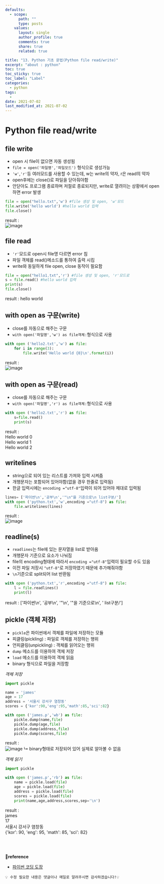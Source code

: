```yaml
---
defaults:
  - scope:
      path: ""
      type: posts
    values:
      layout: single
      author_profile: true
      comments: true
      share: true
      related: true

title: "13. Python 기초 문법(Python file read/write)"
excerpt: "about : python"
toc: true
toc_sticky: true
toc_label: "Label"
categories:
  - python
tags:
  - 
date: 2021-07-02
last_modified_at: 2021-07-02
---
```


# Python file read/write

## file write

- open 시 file이 없으면 자동 생성됨
- `file = open('파일명','파일모드')` 형식으로 생성가능
- `'w'`,`'r'`등 여러모드를 사용할 수 있는데, w는 write의 약자, r은 read의 약자
- open후에는 close()로 파일을 닫아줘야함
- 안닫아도 프로그램 종료하며 저절로 종료되지만, write로 열려이는 상황에서 open 하면 error 발생

```python
file = open("hello.txt",'w') #file 생성 및 open, 'w'모드
file.write('hello world') #hello world 입력
file.close()
```
result : <br>
![image](https://user-images.githubusercontent.com/77658029/124107952-b454a200-daa0-11eb-810c-6d73c679b2bf.png)

## file read

- `'r'`모드로 open시 file명 다르면 error 침
- 파일 객체를 read()메소드를 통하여 출력 시킴
- write와 동일하게 file open, close 동작이 필요함

```python
file = open("hello1.txt",'r') #file 생성 및 open, 'r'모드로
s = file.read() #hello world 입력
print(s)
file.close()
```
result : hello world

## with open as 구문(write)

- close를 자동으로 해주는 구문
- `with open('파일명','w') as file객체:`형식으로 사용

```python
with open ('hello2.txt','w') as file:
    for i in range(3):
        file.write('Hello world {0}\n'.format(i))
```
result : <br>
![image](https://user-images.githubusercontent.com/77658029/124109963-ae5fc080-daa2-11eb-836b-1116618b010c.png)

## with open as 구문(read)

- close를 자동으로 해주는 구문
- `with open('파일명','r') as file객체:`형식으로 사용

```python
with open ('hello2.txt','r') as file:
    s=file.read()
    print(s)
```
result : <br>
Hello world 0 <br>
Hello world 1 <br>
Hello world 2

## writelines

- string으로 되어 있는 리스트를 가져와 입력 시켜줌
- 개행문자는 포함되어 있어야함(없을 경우 한줄로 입력됨)
- 한글 입력시에는 `encoding ="utf-8"`입력이 되어 있어야 제대로 입력됨

```python
lines= ['파이썬\n','공부\n','"\n"을 기준으로\n list구분/']
with open ('python.txt','w',encoding ="utf-8") as file:
    file.writelines(lines)
```
result : <br>
![image](https://user-images.githubusercontent.com/77658029/124204756-acd1df00-db1a-11eb-9b4e-98f3e3319482.png)

## readline(s)

- `readlines`는 file에 있는 문자열을 list로 받아옴
- 개행문자 기준으로 요소가 나눠짐
- file의 encoding형태에 따라서 `encoding ="utf-8"`입력이 필요할 수도 있음
- 이전 파일 저장시 `"utf-8"`로 저장하였기 때문에 추가해줘야함
- `\n`기준으로 split되어 list 반환됨

```python
with open ('python.txt','r',encoding ="utf-8") as file:
    l = file.readlines()
    print(l)
```
result : ['파이썬\n', '공부\n', '"\n', '"을 기준으로\n', ' list구분/']

## pickle (객체 저장)

- `pickle`은 파이썬에서 객체를 파일에 저장하는 모듈
- 피클링(pickling) : 파일로 객체를 저장하는 행위
- 언피클링(unpickling) : 객체를 읽어오는 행위
- `dump` 메소드를 이용하여 객체 저장
- `load` 메소드를 이용하여 객체 읽음
- binary 형식으로 파일을 저장함

*객체 저장*
```python
import pickle

name = 'james'
age = 17
address = '서울시 강서구 염창동'
scores = {'kor':90,'eng':95,'math':85,'sci':82}

with open ('james.p','wb') as file:
    pickle.dump(name,file)
    pickle.dump(age,file)
    pickle.dump(address,file)
    pickle.dump(scores,file)
```
result : <br>
![image](https://user-images.githubusercontent.com/77658029/124208019-abf07b80-db21-11eb-8efc-a93d693a6746.png)
↳ binary형태로 저장되어 있어 실제로 알아볼 수 없음

*객체 읽기*
```python
import pickle

with open ('james.p','rb') as file:
    name = pickle.load(file)
    age = pickle.load(file)
    address = pickle.load(file)
    scores = pickle.load(file)
    print(name,age,address,scores,sep='\n')
```
result : <br>
james <br>
17 <br>
서울시 강서구 염창동 <br>
{'kor': 90, 'eng': 95, 'math': 85, 'sci': 82}


<br><br>

**📌reference**
- [파이썬 코딩 도장](https://dojang.io/course/view.php?id=7)

```
💡 수정 필요한 내용은 댓글이나 메일로 알려주시면 감사하겠습니다!💡 
```